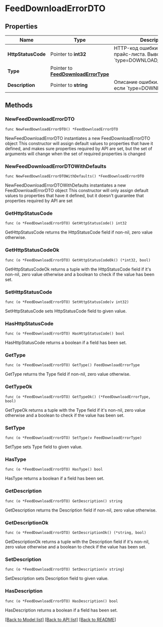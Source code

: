 # FeedDownloadErrorDTO

## Properties

Name | Type | Description | Notes
------------ | ------------- | ------------- | -------------
**HttpStatusCode** | Pointer to **int32** | HTTP-код ошибки индексации прайс-листа. Выводится, если &#x60;type&#x3D;DOWNLOAD_HTTP_ERROR&#x60;.  | [optional] 
**Type** | Pointer to [**FeedDownloadErrorType**](FeedDownloadErrorType.md) |  | [optional] 
**Description** | Pointer to **string** | Описание ошибки. Выводится, если &#x60;type&#x3D;DOWNLOAD_ERROR&#x60;.  | [optional] 

## Methods

### NewFeedDownloadErrorDTO

`func NewFeedDownloadErrorDTO() *FeedDownloadErrorDTO`

NewFeedDownloadErrorDTO instantiates a new FeedDownloadErrorDTO object
This constructor will assign default values to properties that have it defined,
and makes sure properties required by API are set, but the set of arguments
will change when the set of required properties is changed

### NewFeedDownloadErrorDTOWithDefaults

`func NewFeedDownloadErrorDTOWithDefaults() *FeedDownloadErrorDTO`

NewFeedDownloadErrorDTOWithDefaults instantiates a new FeedDownloadErrorDTO object
This constructor will only assign default values to properties that have it defined,
but it doesn't guarantee that properties required by API are set

### GetHttpStatusCode

`func (o *FeedDownloadErrorDTO) GetHttpStatusCode() int32`

GetHttpStatusCode returns the HttpStatusCode field if non-nil, zero value otherwise.

### GetHttpStatusCodeOk

`func (o *FeedDownloadErrorDTO) GetHttpStatusCodeOk() (*int32, bool)`

GetHttpStatusCodeOk returns a tuple with the HttpStatusCode field if it's non-nil, zero value otherwise
and a boolean to check if the value has been set.

### SetHttpStatusCode

`func (o *FeedDownloadErrorDTO) SetHttpStatusCode(v int32)`

SetHttpStatusCode sets HttpStatusCode field to given value.

### HasHttpStatusCode

`func (o *FeedDownloadErrorDTO) HasHttpStatusCode() bool`

HasHttpStatusCode returns a boolean if a field has been set.

### GetType

`func (o *FeedDownloadErrorDTO) GetType() FeedDownloadErrorType`

GetType returns the Type field if non-nil, zero value otherwise.

### GetTypeOk

`func (o *FeedDownloadErrorDTO) GetTypeOk() (*FeedDownloadErrorType, bool)`

GetTypeOk returns a tuple with the Type field if it's non-nil, zero value otherwise
and a boolean to check if the value has been set.

### SetType

`func (o *FeedDownloadErrorDTO) SetType(v FeedDownloadErrorType)`

SetType sets Type field to given value.

### HasType

`func (o *FeedDownloadErrorDTO) HasType() bool`

HasType returns a boolean if a field has been set.

### GetDescription

`func (o *FeedDownloadErrorDTO) GetDescription() string`

GetDescription returns the Description field if non-nil, zero value otherwise.

### GetDescriptionOk

`func (o *FeedDownloadErrorDTO) GetDescriptionOk() (*string, bool)`

GetDescriptionOk returns a tuple with the Description field if it's non-nil, zero value otherwise
and a boolean to check if the value has been set.

### SetDescription

`func (o *FeedDownloadErrorDTO) SetDescription(v string)`

SetDescription sets Description field to given value.

### HasDescription

`func (o *FeedDownloadErrorDTO) HasDescription() bool`

HasDescription returns a boolean if a field has been set.


[[Back to Model list]](../README.md#documentation-for-models) [[Back to API list]](../README.md#documentation-for-api-endpoints) [[Back to README]](../README.md)


